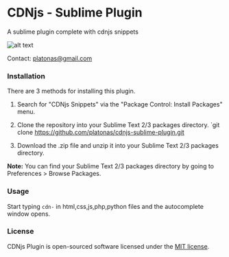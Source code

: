 CDNjs - Sublime Plugin
==================

A sublime plugin complete with cdnjs snippets

![alt text](https://github.com/platonas/cdnjs-sublime-plugin/blob/master/cdnjs.gif  "CDNjs")

Contact: [platonas@gmail.com](mailto:platonas@gmail.com)


### Installation

There are 3 methods for installing this plugin.

1. Search for "CDNjs Snippets" via the "Package Control: Install Packages" menu.

2. Clone the repository into your Sublime Text 2/3 packages directory.
`git clone https://github.com/platonas/cdnjs-sublime-plugin.git

3. Download the .zip file and unzip it into your Sublime Text 2/3 packages directory.

**Note:** You can find your Sublime Text 2/3 packages directory by going to Preferences > Browse Packages.


### Usage

Start typing `cdn-` in html,css,js,php,python files and the autocomplete window opens. 



### License

CDNjs Plugin is open-sourced software licensed under the [MIT license](http://opensource.org/licenses/MIT).
